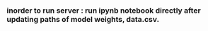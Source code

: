 ### inorder to run server :  run ipynb notebook directly after updating paths of model weights, data.csv.
